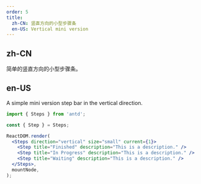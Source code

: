 ```yaml
---
order: 5
title:
  zh-CN: 竖直方向的小型步骤条
  en-US: Vertical mini version
---
```


## zh-CN

简单的竖直方向的小型步骤条。

## en-US

A simple mini version step bar in the vertical direction.

```jsx
import { Steps } from 'antd';

const { Step } = Steps;

ReactDOM.render(
  <Steps direction="vertical" size="small" current={1}>
    <Step title="Finished" description="This is a description." />
    <Step title="In Progress" description="This is a description." />
    <Step title="Waiting" description="This is a description." />
  </Steps>,
  mountNode,
);
```
